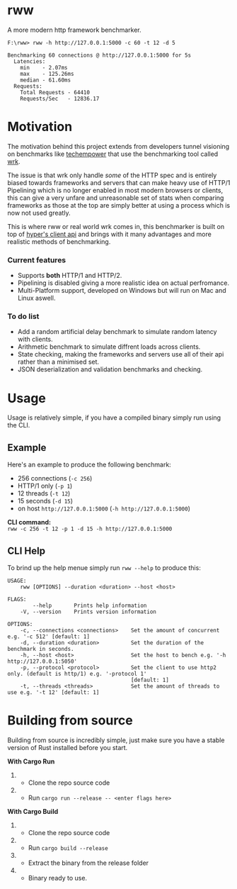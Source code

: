 # rww
A more modern http framework benchmarker.

```
F:\rww> rww -h http://127.0.0.1:5000 -c 60 -t 12 -d 5

Benchmarking 60 connections @ http://127.0.0.1:5000 for 5s
  Latencies:
    min    - 2.07ms
    max    - 125.26ms
    median - 61.60ms
  Requests:
    Total Requests - 64410
    Requests/Sec   - 12836.17
```

# Motivation
The motivation behind this project extends from developers tunnel visioning on benchmarks like [techempower](https://www.techempower.com/benchmarks/) that use the benchmarking tool called [wrk](https://github.com/wg/wrk).

The issue is that wrk only handle *some* of the HTTP spec and is entirely biased towards frameworks and servers that can make heavy use of HTTP/1 Pipelining which is no longer enabled in most modern browsers or clients, this can give a very unfare and unreasonable set of stats when comparing frameworks as those at the top are simply
better at using a process which is now not used greatly.

This is where rww or real world wrk comes in, this benchmarker is built on top of [hyper's client api](https://github.com/hyperium/hyper) and brings with it many advantages and more realistic methods of benchmarking.

### Current features
- Supports **both** HTTP/1 and HTTP/2.
- Pipelining is disabled giving a more realistic idea on actual perfromance.
- Multi-Platform support, developed on Windows but will run on Mac and Linux aswell.

### To do list
- Add a random artificial delay benchmark to simulate random latency with clients.
- Arithmetic benchmark to simulate diffrent loads across clients.
- State checking, making the frameworks and servers use all of their api rather than a minimised set.
- JSON deserialization and validation benchmarks and checking.

# Usage
Usage is relatively simple, if you have a compiled binary simply run using the CLI.

## Example
Here's an example to produce the following benchmark:
- 256 connections (`-c 256`)
- HTTP/1 only (`-p 1`)
- 12 threads (`-t 12`)
- 15 seconds (`-d 15`)
- on host `http://127.0.0.1:5000` (`-h http://127.0.0.1:5000`)<br>

**CLI command:**<br>
`rww -c 256 -t 12 -p 1 -d 15 -h http://127.0.0.1:5000`


## CLI Help
To brind up the help menue simply run `rww --help` to produce this:

```
USAGE:
    rww [OPTIONS] --duration <duration> --host <host>

FLAGS:
        --help       Prints help information
    -V, --version    Prints version information

OPTIONS:
    -c, --connections <connections>    Set the amount of concurrent e.g. '-c 512' [default: 1]
    -d, --duration <duration>          Set the duration of the benchmark in seconds.
    -h, --host <host>                  Set the host to bench e.g. '-h http://127.0.0.1:5050'
    -p, --protocol <protocol>          Set the client to use http2 only. (default is http/1) e.g. '-protocol 1'
                                       [default: 1]
    -t, --threads <threads>            Set the amount of threads to use e.g. '-t 12' [default: 1]
```

# Building from source

Building from source is incredibly simple, just make sure you have a stable version of Rust installed before you start.

**With Cargo Run**
1) - Clone the repo source code
2) - Run `cargo run --release -- <enter flags here>`

**With Cargo Build**
1) - Clone the repo source code
2) - Run `cargo build --release`
3) - Extract the binary from the release folder
4) - Binary ready to use.

